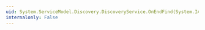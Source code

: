 ```yaml
---
uid: System.ServiceModel.Discovery.DiscoveryService.OnEndFind(System.IAsyncResult)
internalonly: False
---
```

